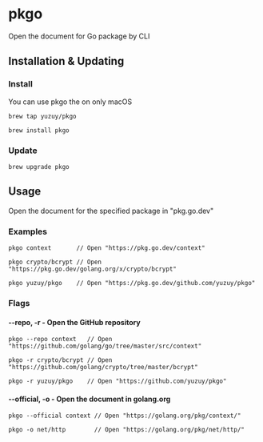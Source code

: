 # pkgo
Open the document for Go package by CLI

## Installation & Updating
### Install
You can use pkgo the on only macOS
```
brew tap yuzuy/pkgo

brew install pkgo
```

### Update
```
brew upgrade pkgo
```

## Usage
Open the document for the specified package in "pkg.go.dev"

### Examples
```
pkgo context       // Open "https://pkg.go.dev/context"

pkgo crypto/bcrypt // Open "https://pkg.go.dev/golang.org/x/crypto/bcrypt"

pkgo yuzuy/pkgo    // Open "https://pkg.go.dev/github.com/yuzuy/pkgo"
```

### Flags
#### --repo, -r - Open the GitHub repository
```
pkgo --repo context   // Open "https://github.com/golang/go/tree/master/src/context"

pkgo -r crypto/bcrypt // Open "https://github.com/golang/crypto/tree/master/bcrypt"

pkgo -r yuzuy/pkgo    // Open "https://github.com/yuzuy/pkgo"
```

#### --official, -o - Open the document in golang.org
```
pkgo --official context // Open "https://golang.org/pkg/context/"

pkgo -o net/http        // Open "https://golang.org/pkg/net/http/"
```
